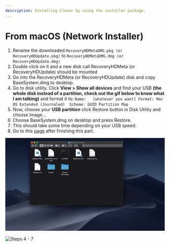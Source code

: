 ```yaml
---
description: Installing Clover by using the installer package.
---
```


# From macOS \(Network Installer\)

1. Rename the downloaded `RecoveryHDMetaDMG.pkg (or RecoveryHDUpdate.pkg)` to `RecoveryHDMetaDMG.dmg (or RecoveryHDUpdate.dmg)`
2. Double click on it and a new disk call RecoveryHDMeta \(or RecoveryHDUpdate\) should be mounted
3. Go into the RecoveryHDMeta \(or RecoveryHDUpdate\) disk and copy BaseSystem.dmg to desktop.
4. Go to disk utility. Click **View &gt; Show all devices** and find your USB **\(the whole disk instead of a partition, check out the gif below to know what I am talking\)** and format it to:  `Name:   [whatever you want] Format: Mac OS Extended (Journaled)  Scheme: GUID Partition Map`
5. Now, choose your **USB partition** click Restore button in Disk Utility and choose Image...
6. Choose BaseSystem.dmg on desktop and press Restore.
7. This should take some time depending on your USB speed.
8. Go to this [page](../../clover-installtion/preparing-the-installer-part-3/install-and-configuring-clover-in-macos.md) after finishing this part.

![Steps 1 - 3](../../.gitbook/assets/ezgif-4-c4f2b894d040.gif)

![Steps 4 - 7](../../.gitbook/assets/restoring-to-usb.gif)

